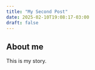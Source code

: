 ```yaml
---
title: "My Second Post"
date: 2025-02-10T19:08:17-03:00
draft: false
---
```


## About me

This is my story.

